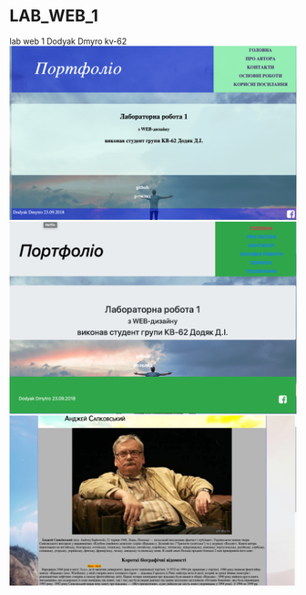 # LAB_WEB_1
lab web 1
Dodyak Dmyro kv-62
![Screenshot](https://github.com/dima78442/LAB_WEB_1/blob/master/Screen%20Shot%202018-10-31%20at%2012.26.03.png)
![Screenshot](https://github.com/dima78442/LAB_WEB_1/blob/master/Screen%20Shot%202018-10-31%20at%2012.26.33.png)
![Screenshot](https://github.com/dima78442/LAB_WEB_1/blob/master/Screen%20Shot%202018-12-17%20at%2009.41.56.png)
